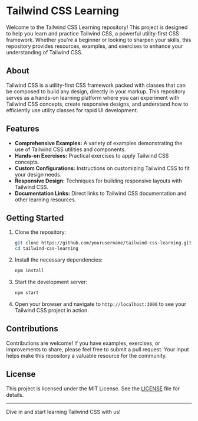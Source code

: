 # Tailwind CSS Learning

Welcome to the Tailwind CSS Learning repository! This project is designed to help you learn and practice Tailwind CSS, a powerful utility-first CSS framework. Whether you're a beginner or looking to sharpen your skills, this repository provides resources, examples, and exercises to enhance your understanding of Tailwind CSS.

## About

Tailwind CSS is a utility-first CSS framework packed with classes that can be composed to build any design, directly in your markup. This repository serves as a hands-on learning platform where you can experiment with Tailwind CSS concepts, create responsive designs, and understand how to efficiently use utility classes for rapid UI development.

## Features

- **Comprehensive Examples:** A variety of examples demonstrating the use of Tailwind CSS utilities and components.
- **Hands-on Exercises:** Practical exercises to apply Tailwind CSS concepts.
- **Custom Configurations:** Instructions on customizing Tailwind CSS to fit your design needs.
- **Responsive Design:** Techniques for building responsive layouts with Tailwind CSS.
- **Documentation Links:** Direct links to Tailwind CSS documentation and other learning resources.

## Getting Started

1. Clone the repository:
    ```sh
    git clone https://github.com/yourusername/tailwind-css-learning.git
    cd tailwind-css-learning
    ```

2. Install the necessary dependencies:
    ```sh
    npm install
    ```

3. Start the development server:
    ```sh
    npm start
    ```

4. Open your browser and navigate to `http://localhost:3000` to see your Tailwind CSS project in action.

## Contributions

Contributions are welcome! If you have examples, exercises, or improvements to share, please feel free to submit a pull request. Your input helps make this repository a valuable resource for the community.

## License

This project is licensed under the MIT License. See the [LICENSE](LICENSE) file for details.

---

Dive in and start learning Tailwind CSS with us!

